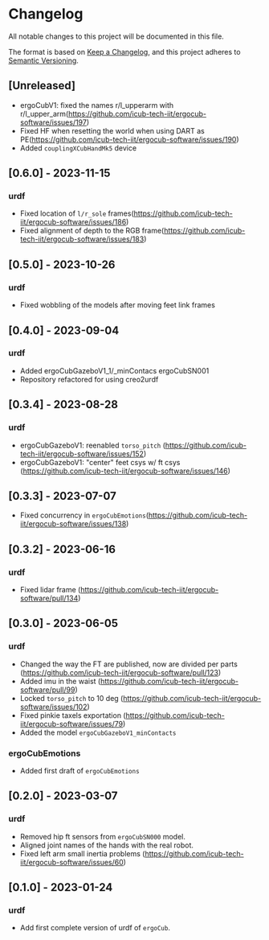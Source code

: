 # Changelog

All notable changes to this project will be documented in this file.

The format is based on [Keep a Changelog](https://keepachangelog.com/en/1.0.0/),
and this project adheres to [Semantic Versioning](https://semver.org/spec/v2.0.0.html).

## [Unreleased]
- ergoCubV1: fixed the names r/l_upperarm with r/l_upper_arm(https://github.com/icub-tech-iit/ergocub-software/issues/197)
- Fixed HF when resetting the world when using DART as PE(https://github.com/icub-tech-iit/ergocub-software/issues/190)
- Added `couplingXCubHandMk5` device

## [0.6.0] - 2023-11-15

### urdf
- Fixed location of `l/r_sole` frames(https://github.com/icub-tech-iit/ergocub-software/issues/186)
- Fixed alignment of depth to the RGB frame(https://github.com/icub-tech-iit/ergocub-software/issues/183)

## [0.5.0] - 2023-10-26

### urdf
- Fixed wobbling of the models after moving feet link frames

## [0.4.0] - 2023-09-04

### urdf
- Added ergoCubGazeboV1_1/_minContacs ergoCubSN001
- Repository refactored for using creo2urdf

## [0.3.4] - 2023-08-28

### urdf
- ergoCubGazeboV1: reenabled `torso_pitch` (https://github.com/icub-tech-iit/ergocub-software/issues/152)
- ergoCubGazeboV1: "center" feet csys w/ ft csys (https://github.com/icub-tech-iit/ergocub-software/issues/146)

## [0.3.3] - 2023-07-07

- Fixed concurrency in `ergoCubEmotions`(https://github.com/icub-tech-iit/ergocub-software/issues/138)

## [0.3.2] - 2023-06-16

### urdf
- Fixed lidar frame (https://github.com/icub-tech-iit/ergocub-software/pull/134)

## [0.3.0] - 2023-06-05

### urdf

- Changed the way the FT are published, now are divided per parts (https://github.com/icub-tech-iit/ergocub-software/pull/123)
- Added imu in the waist (https://github.com/icub-tech-iit/ergocub-software/pull/99)
- Locked `torso_pitch` to 10 deg (https://github.com/icub-tech-iit/ergocub-software/issues/102)
- Fixed pinkie taxels exportation (https://github.com/icub-tech-iit/ergocub-software/issues/79)
- Added the model `ergoCubGazeboV1_minContacts`

### ergoCubEmotions
- Added first draft of `ergoCubEmotions`

## [0.2.0] - 2023-03-07

### urdf
- Removed hip ft sensors from `ergoCubSN000` model.
- Aligned joint names of the hands with the real robot.
- Fixed left arm small inertia problems (https://github.com/icub-tech-iit/ergocub-software/issues/60)

## [0.1.0] - 2023-01-24

### urdf
- Add first complete version of urdf of `ergoCub`.
